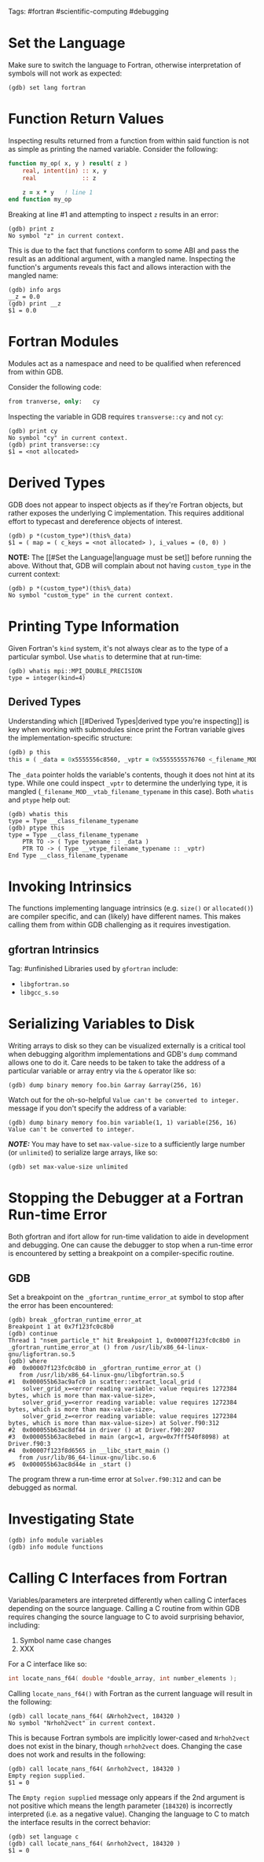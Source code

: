 Tags: #fortran #scientific-computing #debugging

# Set the Language
Make sure to switch the language to Fortran, otherwise interpretation of symbols will not work as expected:
```
(gdb) set lang fortran
```

# Function Return Values
Inspecting results returned from a function from within said function is not as simple as printing the named variable.   Consider the following:
```fortran
function my_op( x, y ) result( z )
    real, intent(in) :: x, y
    real             :: z

    z = x * y   ! line 1
end function my_op
```

Breaking at line #1 and attempting to inspect `z` results in an error:
```
(gdb) print z
No symbol "z" in current context.
```

This is due to the fact that functions conform to some ABI and pass the result as an additional argument, with a mangled name.  Inspecting the function's arguments reveals this fact and allows interaction with the mangled name:
```
(gdb) info args
__z = 0.0
(gdb) print __z
$1 = 0.0
```

# Fortran Modules
Modules act as a namespace and need to be qualified when referenced from within GDB.

Consider the following code:
```fortran
from tranverse, only:   cy
```

Inspecting the variable in GDB requires `transverse::cy` and not `cy`:
```
(gdb) print cy
No symbol "cy" in current context.
(gdb) print transverse::cy
$1 = <not allocated>
```

# Derived Types
GDB does not appear to inspect objects as if they're Fortran objects, but rather exposes the underlying C implementation.  This requires additional effort to typecast and dereference objects of interest.
```
(gdb) p *(custom_type*)(this%_data)
$1 = ( map = ( c_keys = <not allocated> ), i_values = (0, 0) )
```

**NOTE:** The [[#Set the Language|language must be set]] before running the above.  Without that, GDB will complain about not having `custom_type` in the current context:
```
(gdb) p *(custom_type*)(this%_data)
No symbol "custom_type" in the current context.
```

# Printing Type Information
Given Fortran's `kind` system, it's not always clear as to the type of a particular symbol. Use `whatis` to determine that at run-time:
```
(gdb) whatis mpi::MPI_DOUBLE_PRECISION
type = integer(kind=4)
```

## Derived Types
Understanding which [[#Derived Types|derived type you're inspecting]] is key when working with submodules since print the Fortran variable gives the implementation-specific structure:
```fortran
(gdb) p this
this = ( _data = 0x5555556c8560, _vptr = 0x5555555576760 <_filename_MOD__vtab_filename_typename> )
```

The `_data` pointer holds the variable's contents, though it does not hint at its type.  While one could inspect `_vptr` to determine the underlying type, it is mangled (`_filename_MOD__vtab_filename_typename` in this case). Both `whatis` and `ptype` help out:
```
(gdb) whatis this
type = Type __class_filename_typename
(gdb) ptype this
type = Type __class_filename_typename
    PTR TO -> ( Type typename :: _data )
    PTR TO -> ( Type __vtype_filename_typename :: _vptr)
End Type __class_filename_typename
```

# Invoking Intrinsics
The functions implementing language intrinsics (e.g. `size()` or `allocated()`) are compiler specific, and can (likely) have different names.  This makes calling them from within GDB challenging as it requires investigation.

## gfortran Intrinsics
Tag: #unfinished 
Libraries used by `gfortran` include:
- `libgfortran.so`
- `libgcc_s.so`

# Serializing Variables to Disk
Writing arrays to disk so they can be visualized externally is a critical tool when debugging algorithm implementations and GDB's `dump` command allows one to do it.  Care needs to be taken to take the address of a particular variable or array entry via the `&` operator like so:

```gdb
(gdb) dump binary memory foo.bin &array &array(256, 16)
```

Watch out for the oh-so-helpful `Value can't be converted to integer.` message if you don't specify the address of a variable:
```gdb
(gdb) dump binary memory foo.bin variable(1, 1) variable(256, 16)
Value can't be converted to integer.
```

***NOTE:*** You may have to set `max-value-size` to a sufficiently large number (or `unlimited`) to serialize large arrays, like so:
```gdb
(gdb) set max-value-size unlimited
```

# Stopping the Debugger at a Fortran Run-time Error
Both gfortran and ifort allow for run-time validation to aide in development and debugging.  One can cause the debugger to stop when a run-time error is encountered by setting a breakpoint on a compiler-specific routine.

## GDB
Set a breakpoint on the `_gfortran_runtime_error_at` symbol to stop after the error has been encountered:

```gdb
(gdb) break _gfortran_runtime_error_at
Breakpoint 1 at 0x7f123fc0c8b0
(gdb) continue
Thread 1 "nsem_particle_t" hit Breakpoint 1, 0x00007f123fc0c8b0 in _gfortran_runtime_error_at () from /usr/lib/x86_64-linux-gnu/ligfortran.so.5
(gdb) where
#0  0x00007f123fc0c8b0 in _gfortran_runtime_error_at ()
   from /usr/lib/x86_64-linux-gnu/libgfortran.so.5
#1  0x000055b63ac9afc0 in scatter::extract_local_grid (
    solver_grid_x=<error reading variable: value requires 1272384 bytes, which is more than max-value-size>,
    solver_grid_y=<error reading variable: value requires 1272384 bytes, which is more than max-value-size>,
    solver_grid_z=<error reading variable: value requires 1272384 bytes, which is more than max-value-size>) at Solver.f90:312
#2  0x000055b63ac8df44 in driver () at Driver.f90:207
#3  0x000055b63ac8ebed in main (argc=1, argv=0x7fff540f8098) at Driver.f90:3
#4  0x00007f123f8d6565 in __libc_start_main ()
   from /usr/lib/86_64-linux-gnu/libc.so.6
#5  0x000055b63ac8d44e in _start ()
```

The program threw a run-time error at `Solver.f90:312` and can be debugged as normal.

# Investigating State
```
(gdb) info module variables
(gdb) info module functions
```

# Calling C Interfaces from Fortran
Variables/parameters are interpreted differently when calling C interfaces depending on the source language.  Calling a C routine from within GDB requires changing the source language to C to avoid surprising behavior, including:
1. Symbol name case changes
2. XXX

For a C interface like so:
```c
int locate_nans_f64( double *double_array, int number_elements );
```

Calling  `locate_nans_f64()` with Fortran as the current language will result in the following:
```gdb
(gdb) call locate_nans_f64( &Nrhoh2vect, 184320 )
No symbol "Nrhoh2vect" in current context.
```

This is because Fortran symbols are implicitly lower-cased and `Nrhoh2vect` does not exist in the binary, though `nrhoh2vect` does.  Changing the case does not work and results in the following:
```gdb
(gdb) call locate_nans_f64( &nrhoh2vect, 184320 )
Empty region supplied.
$1 = 0
```

The `Empty region supplied` message only appears if the 2nd argument is not positive which means the length parameter (`184320`) is incorrectly interpreted (i.e. as a negative value).  Changing the language to C to match the interface results in the correct behavior:
```gdb
(gdb) set language c
(gdb) call locate_nans_f64( &nrhoh2vect, 184320 )
$1 = 0
```